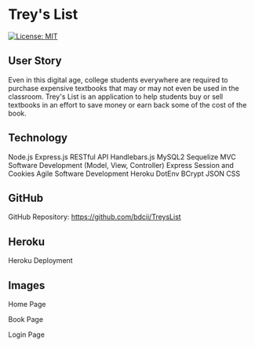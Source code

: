 # Trey's List

[![License: MIT](https://img.shields.io/badge/Licens-MIT-yellow.svg)](https://opensource.org/licenses/MIT)

## User Story
Even in this digital age, college students everywhere are required to purchase expensive textbooks that may or may not even be used in the classroom. Trey's List is an application to help students buy or sell textbooks in an effort to save money or earn back some of the cost of the book.

## Technology
Node.js
Express.js
RESTful API
Handlebars.js
MySQL2
Sequelize
MVC Software Development (Model, View, Controller)
Express Session and Cookies
Agile Software Development
Heroku
DotEnv
BCrypt
JSON
CSS

## GitHub
GitHub Repository: https://github.com/bdcii/TreysList

## Heroku
Heroku Deployment

## Images
Home Page

Book Page

Login Page
